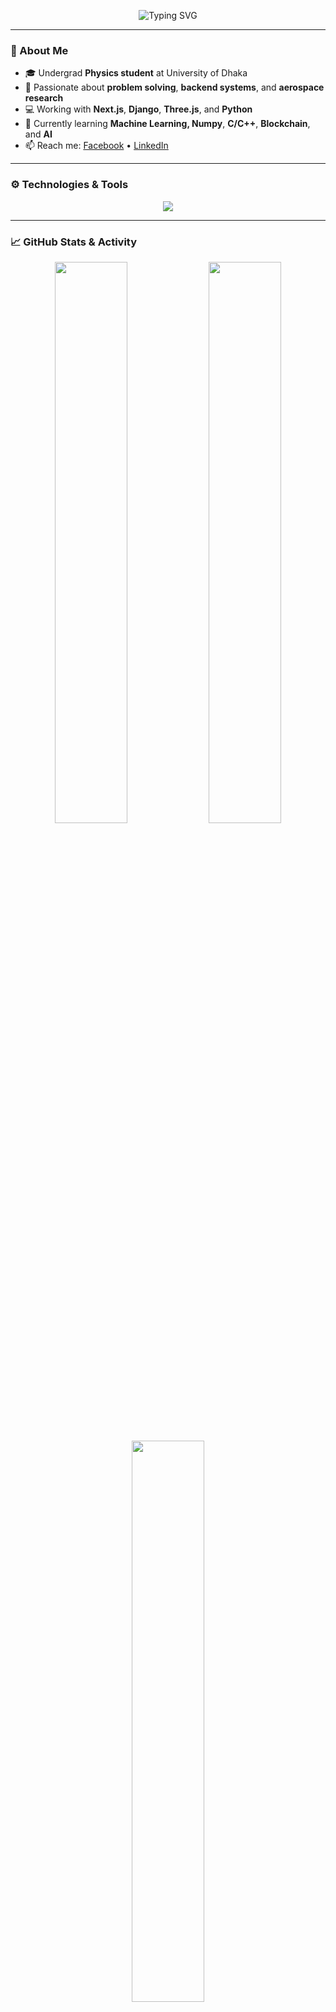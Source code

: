 <p align="center">
  <img src="https://readme-typing-svg.herokuapp.com?font=Poppins&size=24&duration=3000&pause=1000&color=4169E1&background=ffffff&center=true&vCenter=true&width=600&lines=Hi+there+👋,+I'm+Sajjad+Ahmed+Anik;Full+Stack+Developer+(Django+%2B+Next.js);Physics+Undergrad+%7C+Backend+Programmer;Learning+Numpy,+C%2FC%2B%2B,+Blockchain+%26+AI" alt="Typing SVG" />
</p>


---

### 🚀 About Me

- 🎓 Undergrad **Physics student** at University of Dhaka  
- 🔧 Passionate about **problem solving**, **backend systems**, and **aerospace research**
- 💻 Working with **Next.js**, **Django**, **Three.js**, and **Python**
- 🌱 Currently learning **Machine Learning, Numpy**, **C/C++**, **Blockchain**, and **AI**
- 📫 Reach me: [Facebook](https://facebook.com/sa.anik24) • [LinkedIn](https://linkedin.com/in/sa-anik-a803b2193)

---

### ⚙️ Technologies & Tools

<p align="center">
  <img src="https://skillicons.dev/icons?i=django,nextjs,js,react,html,css,tailwind,git,github,cpp,python,threejs" />
</p>



---

### 📈 GitHub Stats & Activity

<p align="center">
  <img width="48%" src="https://github-readme-stats.vercel.app/api?username=anik588&show_icons=true&hide=stars,issues&theme=radical&hide_border=true&custom_title=My%20GitHub%20Stats" />
  <img width="48%" src="https://github-readme-streak-stats.herokuapp.com?user=anik588&theme=radical&hide_border=true&date_format=M%20j%5B%2C%20Y%5D" />
</p>

<p align="center">
  <img width="48%" src="https://github-readme-stats.vercel.app/api/top-langs/?username=anik588&layout=compact&theme=radical&hide_border=true&hide=Makefile,Batchfile&langs_count=8&custom_title=Top%20Languages%20Used" />
</p>

<!-- Optional contribution graph below -->
<p align="center">
  <img src="https://github-readme-activity-graph.vercel.app/graph?username=anik588&theme=react-dark&hide_border=true&area=true&color=00ffee&point=ffffff&line=00ffee&custom_title=My%20Activity%20Graph" alt="GitHub Contribution Graph" />
</p>


<img src="https://github-profile-trophy.vercel.app/?username=anik588&theme=radical&margin-w=15" />


---

### ✨ Fun Fact

> I believe in combining **science**, **software**, and **creativity** to build tools that shape the future 🚀.

---

### 🌍 Connect With Me

<p align="center">
  <a href="https://facebook.com/sa.anik24"><img src="https://img.shields.io/badge/Facebook-1877F2?style=for-the-badge&logo=facebook&logoColor=white" /></a>
  <a href="https://linkedin.com/in/sa-anik-a803b2193"><img src="https://img.shields.io/badge/LinkedIn-0A66C2?style=for-the-badge&logo=linkedin&logoColor=white" /></a>
  <a href="https://sajjad-anik.up.railway.app"><img src="https://img.shields.io/badge/Portfolio-Visit-29b6f6?style=for-the-badge&logo=google-chrome&logoColor=white" /></a>
</p>
